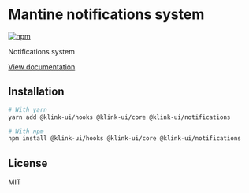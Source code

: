 # Mantine notifications system

[![npm](https://img.shields.io/npm/dm/@klink-ui/notifications)](https://www.npmjs.com/package/@klink-ui/notifications)

Notifications system

[View documentation](https://klink-ui.dev/)

## Installation

```bash
# With yarn
yarn add @klink-ui/hooks @klink-ui/core @klink-ui/notifications

# With npm
npm install @klink-ui/hooks @klink-ui/core @klink-ui/notifications
```

## License

MIT

